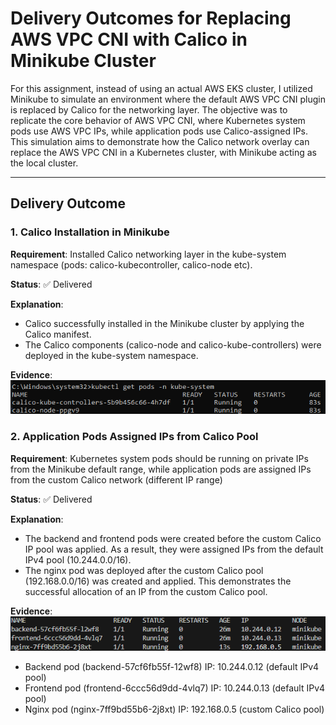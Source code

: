 # Delivery Outcomes for Replacing AWS VPC CNI with Calico in Minikube Cluster

For this assignment, instead of using an actual AWS EKS cluster, I utilized Minikube to simulate an environment where the default AWS VPC CNI plugin is replaced by Calico for the networking layer. The objective was to replicate the core behavior of AWS VPC CNI, where Kubernetes system pods use AWS VPC IPs, while application pods use Calico-assigned IPs. This simulation aims to demonstrate how the Calico network overlay can replace the AWS VPC CNI in a Kubernetes cluster, with Minikube acting as the local cluster.

---

## Delivery Outcome

### 1. **Calico Installation in Minikube**

**Requirement**: Installed Calico networking layer in the kube-system namespace (pods: calico-kubecontroller, calico-node etc).

**Status**: ✅ Delivered

**Explanation**:

- Calico successfully installed in the Minikube cluster by applying the Calico manifest.
- The Calico components (calico-node and calico-kube-controllers) were deployed in the kube-system namespace.

**Evidence**:
![Image 1](images/image1.png)

### 2. **Application Pods Assigned IPs from Calico Pool**

**Requirement**: Kubernetes system pods should be running on private IPs from the Minikube default range, while application pods are assigned IPs from the custom Calico network (different IP range)

**Status**: ✅ Delivered

**Explanation**:

- The backend and frontend pods were created before the custom Calico IP pool was applied. As a result, they were assigned IPs from the default IPv4 pool (10.244.0.0/16).
- The nginx pod was deployed after the custom Calico pool (192.168.0.0/16) was created and applied. This demonstrates the successful allocation of an IP from the custom Calico pool.

**Evidence**:
![Image 3](images/image3.png)

- Backend pod (backend-57cf6fb55f-12wf8) IP: 10.244.0.12 (default IPv4 pool)
- Frontend pod (frontend-6ccc56d9dd-4vlq7) IP: 10.244.0.13 (default IPv4 pool)
- Nginx pod (nginx-7ff9bd55b6-2j8xt) IP: 192.168.0.5 (custom Calico pool)
